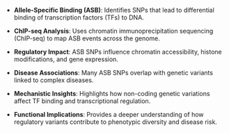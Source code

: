

- **Allele-Specific Binding (ASB)**: Identifies SNPs that lead to differential binding of transcription factors (TFs) to DNA.
    
- **ChIP-seq Analysis**: Uses chromatin immunoprecipitation sequencing (ChIP-seq) to map ASB events across the genome.
    
- **Regulatory Impact**: ASB SNPs influence chromatin accessibility, histone modifications, and gene expression.
    
- **Disease Associations**: Many ASB SNPs overlap with genetic variants linked to complex diseases.
    
- **Mechanistic Insights**: Highlights how non-coding genetic variations affect TF binding and transcriptional regulation.
    
- **Functional Implications**: Provides a deeper understanding of how regulatory variants contribute to phenotypic diversity and disease risk.